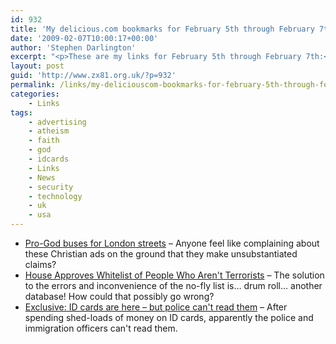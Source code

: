 ```yaml
---
id: 932
title: 'My delicious.com bookmarks for February 5th through February 7th'
date: '2009-02-07T10:00:17+00:00'
author: 'Stephen Darlington'
excerpt: "<p>These are my links for February 5th through February 7th:</p>\n<ul>\n<li><a href=\"http://news.bbc.co.uk/1/hi/england/london/7875457.stm\">Pro-God buses for London streets</a> - Anyone feel like complaining about these Christian ads on the ground that they make unsubstantiated claims?</li>\n<li><a href=\"http://blog.wired.com/27bstroke6/2009/02/house-approves.html\">House Approves Whitelist of People Who Aren&#39;t Terrorists</a> - The solution to the errors and inconvenience of the no-fly list is... drum roll... another database! How could that possibly go wrong?</li>\n<li><a href=\"http://www.silicon.com/publicsector/0,3800010403,39391135,00.htm\">Exclusive: ID cards are here - but police can&#39;t read them</a> - After spending shed-loads of money on ID cards, apparently the police and immigration officers can&#39;t read them.</li>\n\n</ul>"
layout: post
guid: 'http://www.zx81.org.uk/?p=932'
permalink: /links/my-deliciouscom-bookmarks-for-february-5th-through-february-7th.html
categories:
    - Links
tags:
    - advertising
    - atheism
    - faith
    - god
    - idcards
    - Links
    - News
    - security
    - technology
    - uk
    - usa
---
```


- [Pro-God buses for London streets](http://news.bbc.co.uk/1/hi/england/london/7875457.stm) – Anyone feel like complaining about these Christian ads on the ground that they make unsubstantiated claims?
- [House Approves Whitelist of People Who Aren't Terrorists](http://blog.wired.com/27bstroke6/2009/02/house-approves.html) – The solution to the errors and inconvenience of the no-fly list is… drum roll… another database! How could that possibly go wrong?
- [Exclusive: ID cards are here – but police can't read them](http://www.silicon.com/publicsector/0,3800010403,39391135,00.htm) – After spending shed-loads of money on ID cards, apparently the police and immigration officers can't read them.